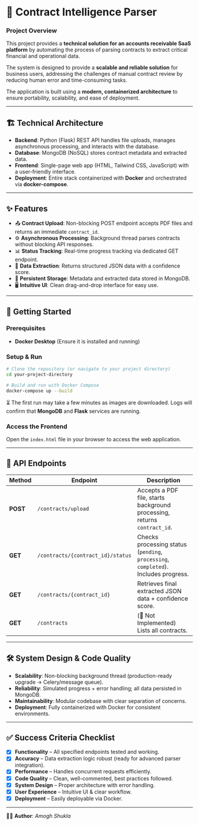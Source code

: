 # 📑 Contract Intelligence Parser

### Project Overview

This project provides a **technical solution for an accounts receivable SaaS platform** by automating the process of parsing contracts to extract critical financial and operational data.

The system is designed to provide a **scalable and reliable solution** for business users, addressing the challenges of manual contract review by reducing human error and time-consuming tasks.

The application is built using a **modern, containerized architecture** to ensure portability, scalability, and ease of deployment.

---

## 🏗️ Technical Architecture

* **Backend**: Python (Flask) REST API handles file uploads, manages asynchronous processing, and interacts with the database.
* **Database**: MongoDB (NoSQL) stores contract metadata and extracted data.
* **Frontend**: Single-page web app (HTML, Tailwind CSS, JavaScript) with a user-friendly interface.
* **Deployment**: Entire stack containerized with **Docker** and orchestrated via **docker-compose**.

---

## ✨ Features

* 📤 **Contract Upload**: Non-blocking POST endpoint accepts PDF files and returns an immediate `contract_id`.
* ⚙️ **Asynchronous Processing**: Background thread parses contracts without blocking API responses.
* 📊 **Status Tracking**: Real-time progress tracking via dedicated GET endpoint.
* 📑 **Data Extraction**: Returns structured JSON data with a confidence score.
* 💾 **Persistent Storage**: Metadata and extracted data stored in MongoDB.
* 🖥️ **Intuitive UI**: Clean drag-and-drop interface for easy use.

---

## 🚀 Getting Started

### Prerequisites

* **Docker Desktop** (Ensure it is installed and running)

### Setup & Run

```bash
# Clone the repository (or navigate to your project directory)
cd your-project-directory  

# Build and run with Docker Compose
docker-compose up --build
```

⏳ The first run may take a few minutes as images are downloaded. Logs will confirm that **MongoDB** and **Flask** services are running.

### Access the Frontend

Open the `index.html` file in your browser to access the web application.

---

## 🔗 API Endpoints

| Method   | Endpoint                          | Description                                                                         |
| -------- | --------------------------------- | ----------------------------------------------------------------------------------- |
| **POST** | `/contracts/upload`               | Accepts a PDF file, starts background processing, returns `contract_id`.            |
| **GET**  | `/contracts/{contract_id}/status` | Checks processing status (`pending`, `processing`, `completed`). Includes progress. |
| **GET**  | `/contracts/{contract_id}`        | Retrieves final extracted JSON data + confidence score.                             |
| **GET**  | `/contracts`                      | (🚧 Not Implemented) Lists all contracts.                                           |

---

## 🛠️ System Design & Code Quality

* **Scalability**: Non-blocking background thread (production-ready upgrade → Celery/message queue).
* **Reliability**: Simulated progress + error handling; all data persisted in MongoDB.
* **Maintainability**: Modular codebase with clear separation of concerns.
* **Deployment**: Fully containerized with Docker for consistent environments.

---

## ✅ Success Criteria Checklist

* [x] **Functionality** – All specified endpoints tested and working.
* [x] **Accuracy** – Data extraction logic robust (ready for advanced parser integration).
* [x] **Performance** – Handles concurrent requests efficiently.
* [x] **Code Quality** – Clean, well-commented, best practices followed.
* [x] **System Design** – Proper architecture with error handling.
* [x] **User Experience** – Intuitive UI & clear workflow.
* [x] **Deployment** – Easily deployable via Docker.

---

👨‍💻 **Author**: *Amogh Shukla*

